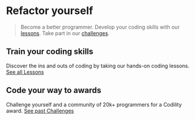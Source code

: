 # Refactor yourself
> Become a better programmer. Develop your coding skills with our [lessons](https://app.codility.com/programmers/lessons/). Take part in our [challenges](https://app.codility.com/programmers/challenges/).

## Train your coding skills
Discover the ins and outs of coding by taking our hands-on coding lessons. [See all Lessons](https://app.codility.com/programmers/lessons/)

## Code your way to awards
Challenge yourself and a community of 20k+ programmers for a Codility award. [See past Challenges](https://app.codility.com/programmers/challenges/)
